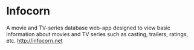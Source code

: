# Infocorn
A movie and TV-series database web-app designed to view basic information about movies and TV series such as casting, trailers, ratings, etc. 
http://infocorn.net
